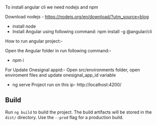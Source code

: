 To install angular cli we need nodejs and npm

Download nodejs  - https://nodejs.org/en/download/?utm_source=blog
- install node
- Install Angular using following command: npm install -g @angular/cli

How to run angular project:-

Open the Angular folder in run following command:-
- npm i

For Update Onesignal appid:-
Open src/environments folder, open enviroment files and update onesignal_app_id variable

- ng serve
Project run on this ip-  http://localhost:4200/ 

## Build

Run `ng build` to build the project. The build artifacts will be stored in the `dist/` directory. Use the `--prod` flag for a production build.


